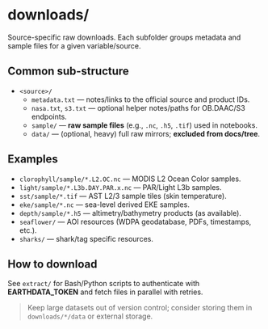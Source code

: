 # downloads/

Source-specific raw downloads. Each subfolder groups metadata and sample files for a given variable/source.

## Common sub-structure

- `<source>/`
  - `metadata.txt` — notes/links to the official source and product IDs.
  - `nasa.txt`, `s3.txt` — optional helper notes/paths for OB.DAAC/S3 endpoints.
  - `sample/` — **raw sample files** (e.g., `.nc`, `.h5`, `.tif`) used in notebooks.
  - `data/` — (optional, heavy) full raw mirrors; **excluded from docs/tree**.

## Examples

- `clorophyll/sample/*.L2.OC.nc` — MODIS L2 Ocean Color samples.
- `light/sample/*.L3b.DAY.PAR.x.nc` — PAR/Light L3b samples.
- `sst/sample/*.tif` — AST L2/3 sample tiles (skin temperature).
- `eke/sample/*.nc` — sea-level derived EKE samples.
- `depth/sample/*.h5` — altimetry/bathymetry products (as available).
- `seaflower/` — AOI resources (WDPA geodatabase, PDFs, timestamps, etc.).
- `sharks/` — shark/tag specific resources.

## How to download

See `extract/` for Bash/Python scripts to authenticate with **EARTHDATA_TOKEN** and fetch files in parallel with retries.

> Keep large datasets out of version control; consider storing them in `downloads/*/data` or external storage.
